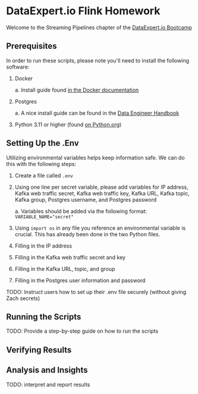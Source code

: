 # DataExpert.io Flink Homework

Welcome to the Streaming Pipelines chapter of the [DataExpert.io Bootcamp](https://www.dataexpert.io/)

## Prerequisites

In order to run these scripts, please note you'll need to install the following software:

1. Docker

    a. Install guide found [in the Docker documentation](https://docs.docker.com/engine/install/)

2. Postgres

    a. A nice install guide can be found in the [Data Engineer Handbook](https://github.com/DataExpert-io/data-engineer-handbook/tree/main/intermediate-bootcamp/materials/1-dimensional-data-modeling)

3. Python 3.11 or higher (found [on Python.org](https://www.python.org/downloads/))

## Setting Up the .Env

Utilizing environmental variables helps keep information safe. We can do this with the following steps:

1. Create a file called `.env`
2. Using one line per secret variable, please add variables for IP address, Kafka web traffic secret, Kafka web traffic key, Kafka URL, Kafka topic, Kafka group, Postgres username, and Postgres password

   a. Variables should be added via the following format: `VARIABLE_NAME="secret"`

3. Using `import os` in any file you reference an environmental variable is crucial. This has already been done in the two Python files.
4. Filling in the IP address
5. Filling in the Kafka web traffic secret and key
6. Filling in the Kafka URL, topic, and group
7. Filling in the Postgres user information and password

TODO: Instruct users how to set up their .env file securely (without giving Zach secrets)

## Running the Scripts

TODO: Provide a step-by-step guide on how to run the scripts

## Verifying Results

## Analysis and Insights

TODO: interpret and report results